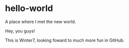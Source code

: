 # hello-world
A place where I met the new world.

Hey, you guys!

This is Winter7, looking foward to much more fun in GitHub.
